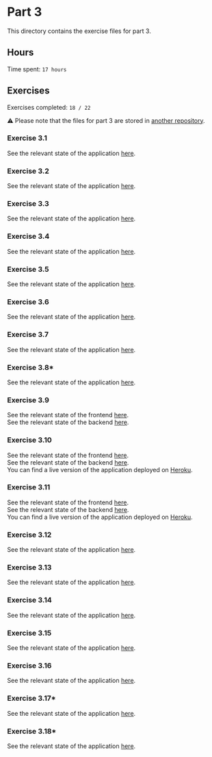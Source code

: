 # Part 3

This directory contains the exercise files for part 3.

## Hours

Time spent: `17 hours`

## Exercises

Exercises completed: `18 / 22`

:warning: Please note that the files for part 3 are stored in [another repository](https://github.com/rikurauhala/fullstack-part3).

### Exercise 3.1

See the relevant state of the application [here](https://github.com/rikurauhala/fullstack-part3/tree/aef0ebcb2aafc14ff9d195fc718e5f477dbe2ac4).

### Exercise 3.2

See the relevant state of the application [here](https://github.com/rikurauhala/fullstack-part3/tree/8d4366748aac3b047e403a221bdb3e4f84ad74a0).

### Exercise 3.3

See the relevant state of the application [here](https://github.com/rikurauhala/fullstack-part3/tree/f81570eacead77463b714f80af978e0057cde72c).

### Exercise 3.4

See the relevant state of the application [here](https://github.com/rikurauhala/fullstack-part3/tree/14942c12fc7768c39b81e5295a9caa2694d102f1).

### Exercise 3.5

See the relevant state of the application [here](https://github.com/rikurauhala/fullstack-part3/tree/ba0fffdd92c689446846ace085de23a26c0255b1).

### Exercise 3.6

See the relevant state of the application [here](https://github.com/rikurauhala/fullstack-part3/tree/c83504b744e89641aa0c0b7703921986564ad62e).

### Exercise 3.7

See the relevant state of the application [here](https://github.com/rikurauhala/fullstack-part3/tree/92b37b9c2ebec9122e197f1f9ffc30755bc10602).

### Exercise 3.8*

See the relevant state of the application [here](https://github.com/rikurauhala/fullstack-part3/tree/eb1b5432e51ad373e8856be020e8fd48470d6e97).

### Exercise 3.9

See the relevant state of the frontend [here](https://github.com/rikurauhala/fullstack/tree/bf2ad359a5c3632c2b6be13983a51cb56af4d57a/exercises/part03/phonebook/frontend).  
See the relevant state of the backend [here](https://github.com/rikurauhala/fullstack-part3/tree/c5aab37841743a9286e8d0f7578fc3ce9649544c).

### Exercise 3.10

See the relevant state of the frontend [here](https://github.com/rikurauhala/fullstack/tree/bf2ad359a5c3632c2b6be13983a51cb56af4d57a/exercises/part03/phonebook/frontend).  
See the relevant state of the backend [here](https://github.com/rikurauhala/fullstack-part3/tree/8d608ca442e6e125007056aea0ba0209f0aabfa5).  
You can find a live version of the application deployed on [Heroku](https://phonebook-rauhala.herokuapp.com).

### Exercise 3.11

See the relevant state of the frontend [here](https://github.com/rikurauhala/fullstack/tree/dcd5e14722080bb229fb52350627f5daba8b8628/exercises/part03/phonebook/frontend).  
See the relevant state of the backend [here](https://github.com/rikurauhala/fullstack-part3/tree/71493e01c23ef3ff37c73433f7fdac7e27b1bc11).  
You can find a live version of the application deployed on [Heroku](https://phonebook-rauhala.herokuapp.com).

### Exercise 3.12

See the relevant state of the application [here](https://github.com/rikurauhala/fullstack-part3/tree/f006f5bd1309dfc7afaaa6c5c0e4f78d6a7fbbac).

### Exercise 3.13

See the relevant state of the application [here](https://github.com/rikurauhala/fullstack-part3/tree/783434709ed1b66e2cbf0ca0ac4ec4a26a5ba297).

### Exercise 3.14

See the relevant state of the application [here](https://github.com/rikurauhala/fullstack-part3/tree/c2cf4ecdb83a3e0ddf8215a79b26dd975dee9474).

### Exercise 3.15

See the relevant state of the application [here](https://github.com/rikurauhala/fullstack-part3/tree/37f387120a560517131dcf7f856c38e750795882).

### Exercise 3.16

See the relevant state of the application [here](https://github.com/rikurauhala/fullstack-part3/tree/7b0fb7330a9e6a726290b209bddff624ae5bc101).

### Exercise 3.17*

See the relevant state of the application [here](https://github.com/rikurauhala/fullstack-part3/tree/b500082d0fc0a555b82e8fddfb86e8b01658b4ea).

### Exercise 3.18*

See the relevant state of the application [here](https://github.com/rikurauhala/fullstack-part3/tree/50ed3d98c2f0e96423030be3f125400fa329e11c).
